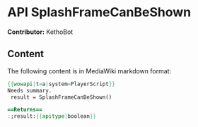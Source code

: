 # API SplashFrameCanBeShown

**Contributor:** KethoBot

## Content

The following content is in MediaWiki markdown format:

```mediawiki
{{wowapi|t=a|system=PlayerScript}}
Needs summary.
 result = SplashFrameCanBeShown()

==Returns==
:;result:{{apitype|boolean}}
```